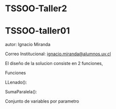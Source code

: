 # TSSOO-Taller2
# TSSOO-taller01
autor: Ignacio Miranda

Correo Institucional: ignacio.miranda@alumnos.uv.cl

El diseño de la solucion consiste en 2 funciones, 

Funciones

LLenado(): 

SumaParalela(): 

Conjunto de variables por parametro

  
